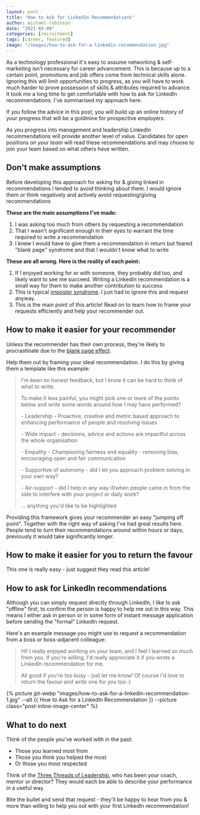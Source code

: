 ```yaml
---
layout: post
title: "How to Ask for LinkedIn Recommendations"
author: michael-robinson
date: "2021-03-09"
categories: [recruitment]
tags: [career, featured]
image: "/images/how-to-ask-for-a-linkedin-recommendation.jpg"
---
```


As a technology professional it's easy to assume networking & self-marketing isn't necessary for career advancement. This is because up to a certain point, promotions and job offers come from technical skills alone. Ignoring this will limit opportunities to progress, as you will have to work much harder to prove possession of skills & attributes required to advance. It took me a long time to get comfortable with how to ask for LinkedIn recommendations. I've summarised my approach here.

If you follow the advice in this post, you will build up an online history of your progress that will be a goldmine for prospective employers.

As you progress into management and leadership LinkedIn recommendations will provide another level of value. Candidates for open positions on _your team_ will read these recommendations and may choose to join your team based on what others have written.

## Don't make assumptions

Before developing this approach for asking for & giving linked in recommendations I tended to avoid thinking about them. I would ignore them or think negatively and actively avoid requesting/giving recommendations

**These are the main assumptions I've made:**

1. I was asking too much from others by requesting a recommendation
2. That I wasn't significant enough in their eyes to warrant the time required to write a recommendation
3. I knew I would have to give them a recommendation in return but feared "blank page" syndrome and that I wouldn't know what to write

**These are all wrong. Here is the reality of each point:**

1. If I enjoyed working for or with someone, they probably did too, and likely want to see me succeed. Writing a LinkedIn recommendation is a small way for them to make another contribution to success
2. This is typical [imposter syndrome](https://www.freecodecamp.org/news/what-is-imposter-syndrome-and-how-do-you-overcome-it/). I just had to ignore this and request anyway.
3. This is the main point of this article! Read on to learn how to frame your requests efficiently and help your recommender out.

## How to make it easier for your recommender

Unless the recommender has their own process, they're likely to procrastinate due to the [blank page effect](https://www.researchgate.net/publication/41539441_The_Blank_Page_Effects_of_Constraint_on_Creativity).

Help them out by framing your ideal recommendation. I do this by giving them a template like this example:

> I'm keen on honest feedback, but I know it can be hard to think of what to write.
>
> To make it less painful, you might pick one or more of the points below and write some words around how I may have performed?
>
> \- Leadership - Proactive, creative and metric based approach to enhancing performance of people and resolving issues
>
> \- Wide impact - decisions, advice and actions are impactful across the whole organisation
>
> \- Empathy - Championing fairness and equality - removing bias, encouraging open and fair communication
>
> \- Supportive of autonomy - did I let you approach problem solving in your own way?
>
> \- Air-support - did I help in any way if/when people came in from the side to interfere with your project or daily work?
>
> ... anything you'd like to be highlighted

Providing this framework gives your recommender an easy "jumping off point". Together with the right way of asking I've had great results here. People tend to turn their recommendations around within hours or days, previously it would take significantly longer.

## How to make it easier for you to return the favour

This one is really easy - just suggest they read this article!

## How to ask for LinkedIn recommendations

Although you can simply request directly through LinkedIn, I like to ask "offline" first, to confirm the person is happy to help me out in this way. This means I either ask in person or in some form of instant message application before sending the "formal" LinkedIn request.

Here's an example message you might use to request a recommendation from a boss or boss-adjacent colleague:

> Hi! I really enjoyed working on your team, and I feel I learned so much from you. If you're willing, I'd really appreciate it if you wrote a LinkedIn recommendation for me.
>
> All good if you're too busy - just let me know! Of course I'd love to return the favour and write one for you too :)

{% picture jpt-webp "images/how-to-ask-for-a-linkedin-recommendation-1.jpg" --alt {{ How to Ask for a LinkedIn Recommendation }} --picture class="post-inline-image-center" %}

## What to do next

Think of the people you've worked with in the past:

- Those you learned most from
- Those you think you helped the most
- Or those you most respected

Think of the [Three Threads of Leadership](/the-three-threads-of-leadership), who has been your coach, mentor or director? They would each be able to describe your performance in a useful way.

Bite the bullet and send that request - they'll be happy to hear from you & more than willing to help you out with your first LinkedIn recommendation!

